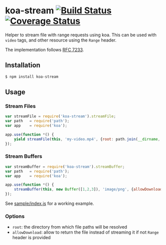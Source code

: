 # koa-stream [![Build Status](https://travis-ci.org/claudetech/koa-stream.svg?branch=master)](https://travis-ci.org/claudetech/koa-stream) [![Coverage Status](https://coveralls.io/repos/claudetech/koa-stream/badge.svg)](https://coveralls.io/r/claudetech/koa-stream)

Helper to stream file with range requests using koa.
This can be used with `video` tags, and other resource using the `Range` header.

The implementation follows [RFC 7233](https://tools.ietf.org/html/rfc7233).

## Installation

```sh
$ npm install koa-stream
```

## Usage

### Stream Files

```javascript
var streamFile = require('koa-stream').streamFile;
var path   = require('path');
var app    = require('koa');

app.use(function *() {
    yield streamFile(this, 'my-video.mp4', {root: path.join(__dirname, '/public')});
});
```

### Stream Buffers

```javascript
var streamBuffer = require('koa-stream').streamBuffer;
var path   = require('path');
var app    = require('koa');

app.use(function *() {
    streamBuffer(this, new Buffer([1,2,3]), 'image/png', {allowDownload: true});
});
```

See [sample/index.js](./sample/index.js) for a working example.

### Options

* `root`: the directory from which file paths will be resolved
* `allowDownload`: allow to return the file instead of streaming it if not `Range` header is provided


